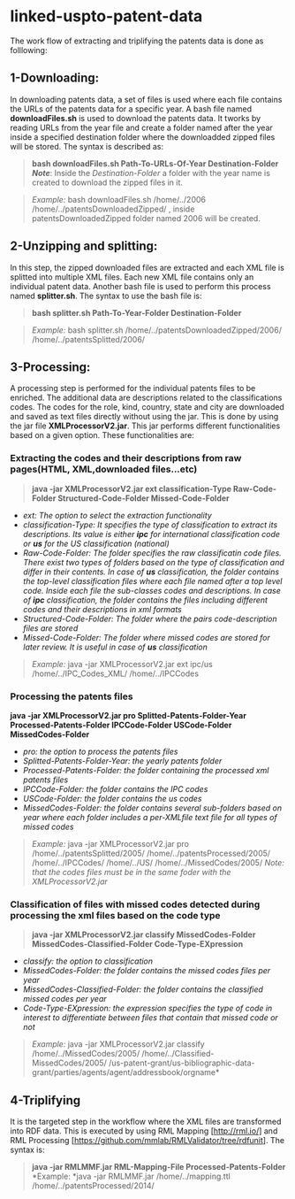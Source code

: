# linked-uspto-patent-data
The work flow of extracting and triplifying the patents data is done as folllowing:

## 1-Downloading:
In downloading patents data, a set of files is used where each file contains the URLs of the patents data for a specific year. A bash
file named **downloadFiles.sh** is used to download the patents data. It tworks by reading URLs from the year file and create a folder named after
the year inside a specified destination folder where the downloadded zipped files will be stored. The syntax is described as:

> **bash downloadFiles.sh Path-To-URLs-Of-Year Destination-Folder**
***Note***: Inside the *Destination-Folder* a folder with the year name is created to download the zipped files in it.

> *Example:* bash downloadFiles.sh /home/../2006 /home/../patentsDownloadedZipped/ , inside patentsDownloadedZipped folder named 2006 will be created.

## 2-Unzipping and splitting:
In this step, the zipped downloaded files are extracted and each XML file is splitted into multiple XML files. Each new XML file contains only an individual
patent data. Another bash file is used to perform this process named **splitter.sh**. The syntax to use the bash file is:
> **bash splitter.sh Path-To-Year-Folder Destination-Folder**

> *Example:* bash splitter.sh /home/../patentsDownloadedZipped/2006/ /home/../patentsSplitted/2006/

## 3-Processing:
A processing step is performed for the individual patents files to be enriched. The additional data are descriptions related to the classifications codes. The codes for the role, kind, country, state and city are downloaded and saved as text files directly without using the jar. This is done by using the jar file **XMLProcessorV2.jar**. This jar performs different functionalities based on a given
option. These functionalities are:

### Extracting the codes and their descriptions from raw pages(HTML, XML,downloaded files...etc)

> **java -jar XMLProcessorV2.jar ext classification-Type Raw-Code-Folder Structured-Code-Folder Missed-Code-Folder**

- *ext: The option to select the extraction functionality*
- *classification-Type: It specifies the type of classification to extract its descriptions. Its value is either **ipc** for international classification code or __us__  for the US classification (national)*
- *Raw-Code-Folder: The folder specifies the raw classificatin code files. There exist two types of folders based on the type of classification and differ in their contents. In case of __us__ classification, the folder contains the top-level classification files where each file named after a top level code. Inside each file the sub-classes codes and descriptions. In case of **ipc** classification, the folder contains the files including different codes and their descriptions in xml formats*
- *Structured-Code-Folder: The folder where the pairs code-description files are stored*
- *Missed-Code-Folder: The folder where missed codes are stored for later review. It is useful in case of __us__ classification*

> *Example:* java -jar XMLProcessorV2.jar ext ipc/us /home/../IPC_Codes_XML/ /home/../IPCCodes

### Processing the patents files

**java -jar XMLProcessorV2.jar pro Splitted-Patents-Folder-Year Processed-Patents-Folder IPCCode-Folder USCode-Folder MissedCodes-Folder**

 - *pro: the option to process the patents files*
 - *Splitted-Patents-Folder-Year: the yearly patents folder*
 - *Processed-Patents-Folder: the folder containing the processed xml patents files*
 - *IPCCode-Folder: the folder contains the IPC codes*
 - *USCode-Folder: the folder contains the us codes*
 - *MissedCodes-Folder: the folder contains several sub-folders based on year where each folder includes a per-XMLfile text file for all types of missed codes*
> *Example:* java -jar XMLProcessorV2.jar pro /home/../patentsSplitted/2005/ /home/../patentsProcessed/2005/ /home/../IPCCodes/ /home/../US/ /home/../MissedCodes/2005/
*Note: that the codes files must be in the same foder with the XMLProcessorV2.jar*

### Classification of files with missed codes detected during processing the xml files based on the code type
> **java -jar XMLProcessorV2.jar classify MissedCodes-Folder MissedCodes-Classified-Folder Code-Type-EXpression**
- *classify: the option to classification*
- *MissedCodes-Folder: the folder contains the missed codes files per year*
- *MissedCodes-Classified-Folder: the folder contains the classified missed codes per year*
- *Code-Type-EXpression: the expression specifies the type of code in interest to differentiate between files that contain that missed code or not*
> *Example:* java -jar XMLProcessorV2.jar classify /home/../MissedCodes/2005/ /home/../Classified-MissedCodes/2005/ /us-patent-grant/us-bibliographic-data-grant/parties/agents/agent/addressbook/orgname*

## 4-Triplifying
It is the targeted step in the workflow where the XML files are transformed into RDF data. This is executed by using RML Mapping [http://rml.io/] and RML Processing [https://github.com/mmlab/RMLValidator/tree/rdfunit]. The syntax is:
> **java -jar RMLMMF.jar RML-Mapping-File Processed-Patents-Folder**
> *Example: *java -jar RMLMMF.jar /home/../mapping.ttl  /home/../patentsProcessed/2014/
